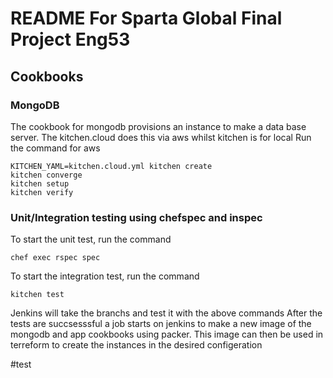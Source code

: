 # README For Sparta Global Final Project Eng53
## Cookbooks
### MongoDB
The cookbook for mongodb provisions an instance to make a data base server. The kitchen.cloud does this via aws whilst kitchen is for local
Run the command for aws

````
KITCHEN_YAML=kitchen.cloud.yml kitchen create
kitchen converge
kitchen setup
kitchen verify
````
### Unit/Integration testing using chefspec and inspec

To start the unit test, run the command

````
chef exec rspec spec
````
To start the integration test, run the command

````
kitchen test
````
Jenkins will take the branchs and test it with the above commands 
After the tests are succsesssful a job starts on jenkins to make a new image of the mongodb and app cookbooks using packer.
This image can then be used in terreform to create the instances in the desired configeration

#test
